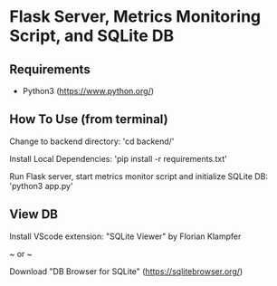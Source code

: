 # Flask Server, Metrics Monitoring Script, and SQLite DB

## Requirements

- Python3 (https://www.python.org/)

## How To Use (from terminal)

Change to backend directory:
'cd backend/'

Install Local Dependencies:
'pip install -r requirements.txt'

Run Flask server, start metrics monitor script and initialize SQLite DB:
'python3 app.py'

## View DB

Install VScode extension: "SQLite Viewer" by Florian Klampfer

~ or ~

Download "DB Browser for SQLite" (https://sqlitebrowser.org/)
